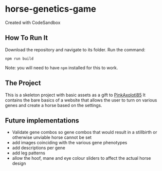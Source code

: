 # horse-genetics-game
Created with CodeSandbox
## How To Run It
Download the repository and navigate to its folder.
Run the command:
```
npm run build
```
Note: you will need to have `npm` installed for this to work.

## The Project
This is a skeleton project with basic assets as a gift to [PinkAxolotl85](https://github.com/PinkAxolotl85)
It contains the bare basics of a website that allows the user to turn on various genes and create a horse based on the settings.

## Future implementations
- Validate gene combos so gene combos that would result in a stillbirth or otherwise unviable horse cannot be set
- add images coinciding with the various gene phenotypes
- add descriptions per gene
- add leg patterns
- allow the hoof, mane and eye colour sliders to affect the actual horse design
